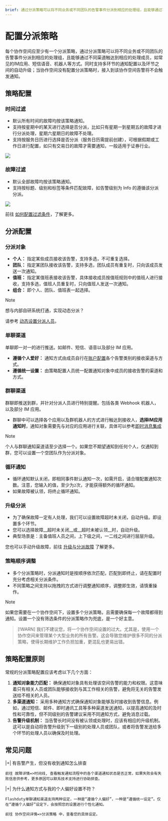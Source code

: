 ```yaml
---
brief: 通过分派策略可以将不同业务或不同团队的告警事件分派到相应的处理组，且能够通过不同渠道触达到相应的处理成员
---
```


# 配置分派策略

每个协作空间应至少有一个分派策略，通过分派策略可以将不同业务或不同团队的告警事件分派到相应的处理组，且能够通过不同渠道触达到相应的处理成员，如常见的IM应用、短信语音、机器人等方式。同时支持多环节的通知配置以及环节之间的自动升级；当协作空间没有配置分派策略时，接入到该协作空间告警将不会触发通知。

## 策略配置
### 时间过滤
- 默认所有时间的故障均按该策略通知。
- 支持按星期中的某天进行选择是否分派，比如只有星期一到星期五的故障才进行分派处理，星期六星期日的故障不处理。
- 支持按服务日历进行选择是否分派（服务日历需提前创建），可根据假期或工作日进行配置，如只有交易日的故障才需要通知，一般适用于证券行业。

![](https://fcimg.i18n.site/zh/flashduty/conf/escalate_rule/1.avif)

### 故障过滤
- 默认全部故障均按该策略通知。
- 支持按标题、级别和标签等条件匹配故障，如告警级别为 Info 的遵循该分派分派。

![](https://fcimg.i18n.site/zh/flashduty/conf/escalate_rule/2.avif)

前往 [如何配置过滤条件](/conf/how_to_filter)，了解更多。

## 分派配置

### 分派对象
- **个人：** 指定某些成员接收该告警，支持多选，不可重复选择。
- **团队：** 指定某团队接收该告警，支持多选，团队成员有重复时，只向该成员发送一次通知。
- **值班：** 指定某值班表接收该告警，具体接收成员按值班规则中的值班人进行接收，支持多选，值班人员重复时，只向值班人发送一次通知。
- **组合：** 即个人、团队、值班表一起选择。

> [!NOTE]
> 想与内部自研系统打通，实现动态分派？
>
> 请参考 [动态设置分派人员](/advanced/dynamic_notifications)。

### 单聊渠道
单聊即一对一的进行推送。如邮件、短信、语音以及部分 IM 应用。

- **遵循个人爱好：** 通知方式由成员自行在[账户配置](/conf/preference)各个告警类别的接收渠道与方式。
- **遵循统一设置：** 由策略配置人员统一配置通知对象中成员的接收告警的渠道和方式。

### 群聊渠道

群聊即推送到群，并针对分派人员进行特别提醒。包括各类 Webhook 机器人，以及部分 IM 应用。

- 群聊中可以选择各个应用以及群机器人的方式进行触达到接收人，**选择IM应用通知时**，通知对象需要先与对应的应用进行关联，具体可以参考[即时消息集成](/mixin/instant_messaging/lark)

> [!NOTE]
> 个人与群聊通知渠道请至少选择一个。如果您不期望通知到任何个人，仅通知到群，您可以设置一个空团队作为分派对象。

### 循环通知

- 循环通知默认关闭，即相同事件默认通知一次，如需开启，请合理配置通知次数。注意，您输入的值，至少为`2`次，才能获得额外的循环通知。
- 如果故障被认领，将终止循环通知。

### 升级分派

- 为了确保故障一定有人处理，我们可以设置故障超时未关闭，自动升级。即设置多个环节。
- 您可以选择故障__超时未关闭__或__超时未被认领__时，自动升级。
- 典型场景是：主备值班人员之间，上下级之间，一二线之间进行层层升级。

您也可以手动升级故障，前往 [升级与分派故障](/alter/escalate_incidents) 了解更多。

### 策略顺序调整
- 多个分派策略时，分派通知时是按顺序依次匹配，匹配到即终止，请在配置时充分考虑相关分派条件。
- 不同策略之间支持以拖拽的方式进行调整通知顺序，调整即生效，请慎重操作。

> [!NOTE]
> 如果您需要在一个协作空间下，设置多个分派策略，且需要确保每一个故障都得到通知。设置一个没有筛选条件的分派策略作为兜底，是一个好主意。

> [!WARN]
> 我们不建议您，将一个协作空间设置的过大。尤其是，使用一个协作空间来管理某个大型业务的所有告警。这会导致您维护很多不同的分派策略，使得长期维护工作负担加重，更混乱也更易出错。

## 策略配置原则
常规的分派策略配置应该考虑以下几个方面：

1. **通知对象能力匹配：** 确保通知对象具有处理该空间告警的能力和权限。这意味着只有相关人员或团队能够接收到与其工作相关的告警，避免将无关的告警发送给不相关的人员。
2. **多渠道通知：** 采用多种通知方式确保通知对象能够及时接收到告警信息。例如，通过短信、邮件、即时通讯工具等多种渠道发送通知，以提高通知的及时性和可靠性，但不同级别的告警建议采用不同通知方式，避免消息过载。
3. **告警升级机制：** 当告警长时间没有被认领或处理时，应该有相应的升级机制。这可以是自动将告警升级到下一级别的处理人员或团队，或者将告警发送给多个环节的处理人员以确保及时处理。

## 常见问题

|+| 有告警产生，但没有收到通知怎么排查

    前往 故障详情=>时间线, 查看触发通知流程中的各个渠道通知状态是否正常，如果失败会有失败信息供参考，更多原因可以联系技术支持进行协助排查。

|+| 为什么通知方式与我的个人偏好设置不符？

    Flashduty单聊通知渠道支持两种设定，一种是“遵循个人偏好”，一种是“遵循统一设定”。仅在“遵循个人偏好”设定下，会按照您的设置进行个性化通知。

    前往 协作空间详情=>分派策略 中，查看您的具体设定。